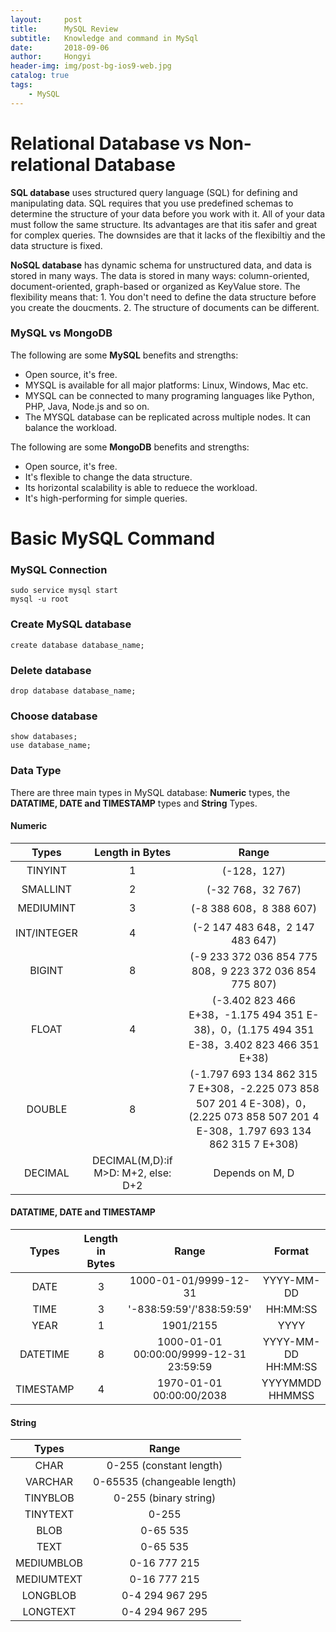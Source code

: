 ```yaml
---
layout:     post
title:      MySQL Review
subtitle:   Knowledge and command in MySql
date:       2018-09-06
author:     Hongyi
header-img: img/post-bg-ios9-web.jpg
catalog: true
tags:
    - MySQL
---
```


# Relational Database vs Non-relational Database
**SQL database** uses structured query language (SQL) for defining and manipulating data. SQL requires that you use predefined schemas to determine the structure of your data before you work with it. All of your data must follow the same structure. Its advantages are that itis safer and great for complex queries. The downsides are that it lacks of the flexibiltiy and the data structure is fixed.

**NoSQL database** has dynamic schema for unstructured data, and data is stored in many ways. The data is stored in many ways: column-oriented, document-oriented, graph-based or organized as KeyValue store. The flexibility means that: 1. You don't need to define the data structure before you create the doucments. 2. The structure of documents can be different.

### MySQL vs MongoDB
The following are some **MySQL** benefits and strengths:
- Open source, it's free.
- MYSQL is available for all major platforms: Linux, Windows, Mac etc. 
- MYSQL can be connected to many programing languages like Python, PHP, Java, Node.js and so on.
- The MYSQL database can be replicated across multiple nodes. It can balance the workload.

The following are some **MongoDB** benefits and strengths:
- Open source, it's free.
- It's flexible to change the data structure.
- Its horizontal scalability is able to reduece the workload.
- It's high-performing for simple queries.

# Basic MySQL Command
### MySQL Connection
```
sudo service mysql start
mysql -u root
```
### Create MySQL database
```
create database database_name;
```
### Delete database
```
drop database database_name;
```
### Choose database
```
show databases;
use database_name;
```
### Data Type
There are three main types in MySQL database: **Numeric** types, the **DATATIME, DATE and TIMESTAMP** types and **String** Types. 
#### Numeric

| Types         | Length in Bytes| Range                    |
| :-----------: |:--------------:| :-----------------------:|
| TINYINT       | 1              | (-128，127)              |
| SMALLINT      | 2              | (-32 768，32 767)        |
| MEDIUMINT     | 3              | (-8 388 608，8 388 607)  |
| INT/INTEGER   | 4              | (-2 147 483 648，2 147 483 647) |
| BIGINT        | 8              | (-9 233 372 036 854 775 808，9 223 372 036 854 775 807) |
| FLOAT         | 4              | (-3.402 823 466 E+38，-1.175 494 351 E-38)，0，(1.175 494 351 E-38，3.402 823 466 351 E+38) |
| DOUBLE        | 8              | (-1.797 693 134 862 315 7 E+308，-2.225 073 858 507 201 4 E-308)，0，(2.225 073 858 507 201 4 E-308，1.797 693 134 862 315 7 E+308) |
| DECIMAL       | DECIMAL(M,D):if M>D: M+2, else: D+2       | Depends on M, D |

#### DATATIME, DATE and TIMESTAMP
| Types         | Length in Bytes| Range                    | Format    |
| :-----------: |:--------------:| :-----------------------:| :--------:|
| DATE          | 3              | 1000-01-01/9999-12-31              | YYYY-MM-DD   |
| TIME          | 3              | '-838:59:59'/'838:59:59'        | HH:MM:SS   |
| YEAR          | 1              | 1901/2155              | YYYY   |
| DATETIME      | 8              | 1000-01-01 00:00:00/9999-12-31 23:59:59        | YYYY-MM-DD HH:MM:SS   |
| TIMESTAMP     | 4              | 1970-01-01 00:00:00/2038        | YYYYMMDD HHMMSS   |

#### String
| Types         | Range          |
| :-----------: |:--------------:|
| CHAR          | 0-255 (constant length)              | 
| VARCHAR          | 0-65535 (changeable length)             | 
| TINYBLOB         | 0-255 (binary string)              | 
| TINYTEXT      | 0-255              | 
| BLOB     | 0-65 535              |
| TEXT          | 0-65 535             | 
| MEDIUMBLOB          | 0-16 777 215              | 
| MEDIUMTEXT         | 0-16 777 215              | 
| LONGBLOB      | 0-4 294 967 295              | 
| LONGTEXT     | 0-4 294 967 295              |

